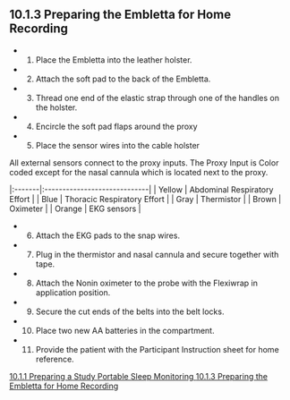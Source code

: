 ## 10.1.3 Preparing the Embletta for Home Recording

* 1. Place the Embletta into the leather holster.
* 2. Attach the soft pad to the back of the Embletta.
* 3. Thread one end of the elastic strap through one of the handles on the holster.
* 4. Encircle the soft pad flaps around the proxy
* 5. Place the sensor wires into the cable holster

All external sensors connect to the proxy inputs.  The Proxy Input is Color coded except for the nasal cannula which is located next to the proxy.

|:-------|:-----------------------------|
| Yellow | Abdominal Respiratory Effort |
| Blue	 | Thoracic Respiratory Effort  |
| Gray	 | Thermistor                   |
| Brown	 | Oximeter                     |
| Orange | EKG sensors                  |


* 6. Attach the EKG pads to the snap wires.
* 7. Plug in the thermistor and nasal cannula and secure together with tape.
* 8. Attach the Nonin oximeter to the probe with the Flexiwrap in application position.
* 9. Secure the cut ends of the belts into the belt locks.
* 10. Place two new AA batteries in the compartment.
* 11. Provide the patient with the Participant Instruction sheet for home reference.



<div class="center">
<div class="btn-group">
  <a href=":pages_path:/manuals/portable-sleep-monitoring/10-01-01-preparing-study.md" class="btn btn-default">
    <span class="glyphicon glyphicon-chevron-left"></span>
    10.1.1 Preparing a Study
  </a>

  <a href=":pages_path:/manuals/portable-sleep-monitoring" class="btn btn-default">
    <span class="glyphicon glyphicon-chevron-up"></span>
    Portable Sleep Monitoring
  </a>

  <a href=":pages_path:/manuals/portable-sleep-monitoring/10-01-03-preparing-home-recording.md" class="btn btn-success">
    10.1.3 Preparing the Embletta for Home Recording
    <span class="glyphicon glyphicon-chevron-right"></span>
  </a>
</div>
</div>